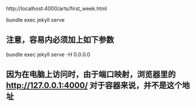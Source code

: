 
http://localhost:4000/arts/first_week.html

bundle exec jekyll serve


## 注意，容易内必须加上如下参数
bundle exec jekyll serve -H 0.0.0.0 
## 因为在电脑上访问时，由于端口映射，浏览器里的 http://127.0.0.1:4000/ 对于容器来说，并不是这个地址
